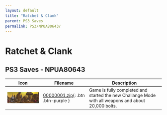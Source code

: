 ```yaml
---
layout: default
title: "Ratchet & Clank"
parent: PS3 Saves
permalink: PS3/NPUA80643/
---
```

# Ratchet & Clank

## PS3 Saves - NPUA80643

| Icon | Filename | Description |
|------|----------|-------------|
| ![Ratchet & Clank](ICON0.PNG) | [00000001.zip](00000001.zip){: .btn .btn-purple } | Game is fully completed and started the new Challange Mode with all weapons and about 20,000 bolts. |
